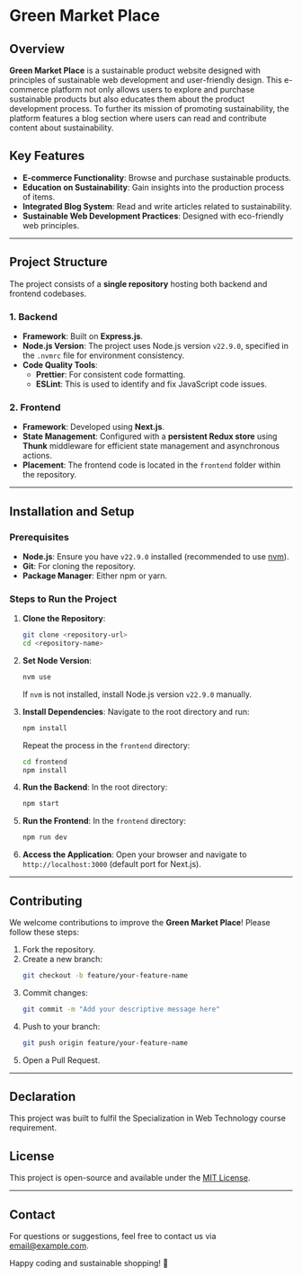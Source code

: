 # Green Market Place

## Overview
**Green Market Place** is a sustainable product website designed with principles of sustainable web development and user-friendly design. This e-commerce platform not only allows users to explore and purchase sustainable products but also educates them about the product development process. To further its mission of promoting sustainability, the platform features a blog section where users can read and contribute content about sustainability.

## Key Features
- **E-commerce Functionality**: Browse and purchase sustainable products.
- **Education on Sustainability**: Gain insights into the production process of items.
- **Integrated Blog System**: Read and write articles related to sustainability.
- **Sustainable Web Development Practices**: Designed with eco-friendly web principles.

---

## Project Structure

The project consists of a **single repository** hosting both backend and frontend codebases.

### 1. **Backend**
- **Framework**: Built on **Express.js**.
- **Node.js Version**: The project uses Node.js version `v22.9.0`, specified in the `.nvmrc` file for environment consistency.
- **Code Quality Tools**:
  - **Prettier**: For consistent code formatting.
  - **ESLint**: This is used to identify and fix JavaScript code issues.

### 2. **Frontend**
- **Framework**: Developed using **Next.js**.
- **State Management**: Configured with a **persistent Redux store** using **Thunk** middleware for efficient state management and asynchronous actions.
- **Placement**: The frontend code is located in the `frontend` folder within the repository.

---

## Installation and Setup

### Prerequisites
- **Node.js**: Ensure you have `v22.9.0` installed (recommended to use [nvm](https://github.com/nvm-sh/nvm)).
- **Git**: For cloning the repository.
- **Package Manager**: Either npm or yarn.

### Steps to Run the Project
1. **Clone the Repository**:
   ```bash
   git clone <repository-url>
   cd <repository-name>
   ```

2. **Set Node Version**:
   ```bash
   nvm use
   ```
   If `nvm` is not installed, install Node.js version `v22.9.0` manually.

3. **Install Dependencies**:
   Navigate to the root directory and run:
   ```bash
   npm install
   ```
   Repeat the process in the `frontend` directory:
   ```bash
   cd frontend
   npm install
   ```

4. **Run the Backend**:
   In the root directory:
   ```bash
   npm start
   ```

5. **Run the Frontend**:
   In the `frontend` directory:
   ```bash
   npm run dev
   ```

6. **Access the Application**:
   Open your browser and navigate to `http://localhost:3000` (default port for Next.js).

---

## Contributing
We welcome contributions to improve the **Green Market Place**! Please follow these steps:
1. Fork the repository.
2. Create a new branch:
   ```bash
   git checkout -b feature/your-feature-name
   ```
3. Commit changes:
   ```bash
   git commit -m "Add your descriptive message here"
   ```
4. Push to your branch:
   ```bash
   git push origin feature/your-feature-name
   ```
5. Open a Pull Request.

---

## Declaration
This project was built to fulfil the Specialization in Web Technology course requirement.

## License
This project is open-source and available under the [MIT License](LICENSE).

---

## Contact
For questions or suggestions, feel free to contact us via [email@example.com](mailto:email@example.com).

Happy coding and sustainable shopping! 🌱
